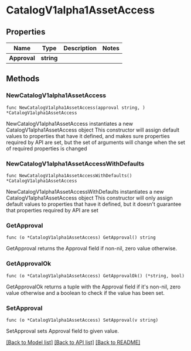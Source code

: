 # CatalogV1alpha1AssetAccess

## Properties

Name | Type | Description | Notes
------------ | ------------- | ------------- | -------------
**Approval** | **string** |  | 

## Methods

### NewCatalogV1alpha1AssetAccess

`func NewCatalogV1alpha1AssetAccess(approval string, ) *CatalogV1alpha1AssetAccess`

NewCatalogV1alpha1AssetAccess instantiates a new CatalogV1alpha1AssetAccess object
This constructor will assign default values to properties that have it defined,
and makes sure properties required by API are set, but the set of arguments
will change when the set of required properties is changed

### NewCatalogV1alpha1AssetAccessWithDefaults

`func NewCatalogV1alpha1AssetAccessWithDefaults() *CatalogV1alpha1AssetAccess`

NewCatalogV1alpha1AssetAccessWithDefaults instantiates a new CatalogV1alpha1AssetAccess object
This constructor will only assign default values to properties that have it defined,
but it doesn't guarantee that properties required by API are set

### GetApproval

`func (o *CatalogV1alpha1AssetAccess) GetApproval() string`

GetApproval returns the Approval field if non-nil, zero value otherwise.

### GetApprovalOk

`func (o *CatalogV1alpha1AssetAccess) GetApprovalOk() (*string, bool)`

GetApprovalOk returns a tuple with the Approval field if it's non-nil, zero value otherwise
and a boolean to check if the value has been set.

### SetApproval

`func (o *CatalogV1alpha1AssetAccess) SetApproval(v string)`

SetApproval sets Approval field to given value.



[[Back to Model list]](../README.md#documentation-for-models) [[Back to API list]](../README.md#documentation-for-api-endpoints) [[Back to README]](../README.md)


